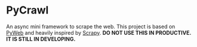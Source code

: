 # PyCrawl
An async mini framework to scrape the web. This project is based on [PyWeb](https://github.com/iiestIT/PyWeb) and heavily inspired by [Scrapy](https://github.com/scrapy/scrapy).
**DO NOT USE THIS IN PRODUCTIVE. IT IS STILL IN DEVELOPING.**

